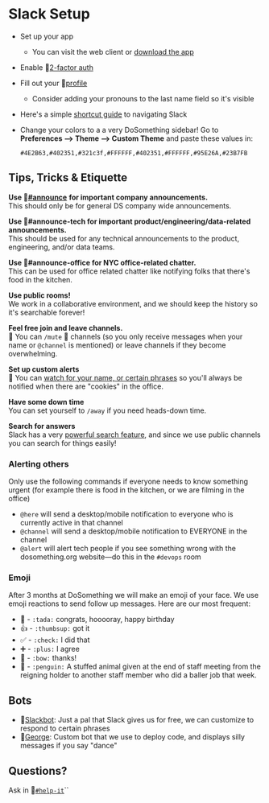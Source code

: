 # Slack Setup

* Set up your app 
  * You can visit the web client or [download the app](https://slack.com/downloads)
* Enable 🔐[2-factor auth](https://slack.zendesk.com/hc/en-us/articles/204509068-Enabling-two-factor-authentication)
* Fill out your 🔐[profile](https://dosomething.slack.com/account/profile)
  * Consider adding your pronouns to the last name field so it's visible
* Here's a simple [shortcut guide](https://get.slack.help/hc/en-us/articles/217626358-Cheat-sheet-for-basics-and-shortcuts) to navigating Slack 
* Change your colors to a a very DoSomething sidebar! Go to **Preferences –&gt; Theme –&gt; Custom Theme** and paste these values in: 

  `#4E2B63,#402351,#321c3f,#FFFFFF,#402351,#FFFFFF,#95E26A,#23B7FB`

## Tips, Tricks & Etiquette

**Use 🔐**[**\#announce**](https://dosomething.slack.com/archives/announce) **for important company announcements.**  
This should only be for general DS company wide announcements.

**Use 🔐\#announce-tech for important product/engineering/data-related announcements.**  
This should be used for any technical announcements to the product, engineering, and/or data teams.

**Use 🔐\#announce-office for NYC office-related chatter.**  
This can be used for office related chatter like notifying folks that there's food in the kitchen.

**Use public rooms!**  
We work in a collaborative environment, and we should keep the history so it's searchable forever!

**Feel free join and leave channels.**  
👋 You can `/mute` 🔕 channels \(so you only receive messages when your name or `@channel` is mentioned\) or leave channels if they become overwhelming.

**Set up custom alerts**  
🔔 You can [watch for your name, or certain phrases](https://get.slack.help/hc/en-us/articles/201398467-Highlight-word-notifications) so you'll always be notified when there are "cookies" in the office.

**Have some down time**  
You can set yourself to `/away` if you need heads-down time.

**Search for answers**  
Slack has a very [powerful search feature](https://get.slack.help/hc/en-us/articles/202528808-Searching-in-Slack), and since we use public channels you can search for things easily!

### Alerting others

Only use the following commands if everyone needs to know something urgent \(for example there is food in the kitchen, or we are filming in the office\)

* `@here` will send a desktop/mobile notification to everyone who is currently active in that channel
* `@channel` will send a desktop/mobile notification to EVERYONE in the channel
* `@alert` will alert tech people if you see something wrong with the dosomething.org website—do this in the `#devops` room

### Emoji

After 3 months at DoSomething we will make an emoji of your face. We use emoji reactions to send follow up messages. Here are our most frequent:

* 🎉 - `:tada:` congrats, hooooray, happy birthday
* 👍 - `:thumbsup:` got it
* ✅ - `:check:` I did that 
* ➕ - `:plus:` I agree
* 🙇 - `:bow:` thanks!
* 🐧 - `:penguin:` A stuffed animal given at the end of staff meeting from the reigning holder to another staff member who did a baller job that week.

## Bots

* 🔐[Slackbot](https://dosomething.slack.com/customize/slackbot): Just a pal that Slack gives us for free, we can customize to respond to certain phrases 
* 🔐[George](https://github.com/DoSomething/hubot-george): Custom bot that we use to deploy code, and displays silly messages if you say "dance" 

## Questions?

Ask in 🔐[`#help-it`](https://dosomething.slack.com/archives/help-it)\`\`


